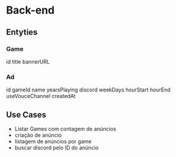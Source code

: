 # Back-end

## Entyties

### Game
id
title
bannerURL

### Ad
id
gameId
name
yearsPlaying
discord
weekDays
hourStart
hourEnd
useVouceChannel
createdAt

## Use Cases
- Listar Games com contagem de anúncios
- criação de anúncio
- listagem de anúncios por game
- buscar discord pelo ID do anúncio
